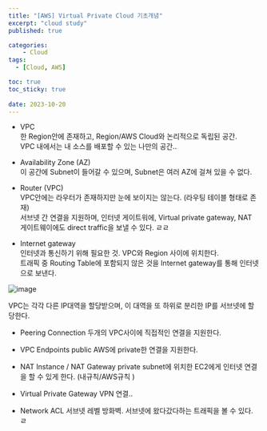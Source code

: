 ```yaml
---
title: "[AWS] Virtual Private Cloud 기초개념"
excerpt: "cloud study"
published: true

categories:
    - Cloud
tags:
  - [Cloud, AWS]

toc: true
toc_sticky: true
 
date: 2023-10-20
---
```


- VPC  
한 Region안에 존재하고, Region/AWS Cloud와 논리적으로 독립된 공간.  
VPC 내에서는 내 소스를 배포할 수 있는 나만의 공간..  

- Availability Zone (AZ)  
이 공간에 Subnet이 들어갈 수 있으며, Subnet은 여러 AZ에 걸쳐 있을 수 없다. 

- Router (VPC)  
VPC안에는 라우터가 존재하지만 눈에 보이지는 않는다. (라우팅 테이블 형태로 존재)  
서브넷 간 연결을 지원하며, 인터넷 게이트워에, Virtual private gateway, NAT 게이트웨이에도 direct traffic을 보낼 수 있다. ㄹㄹ

- Internet gateway  
인터넷과 통신하기 위해 필요한 것. VPC와 Region 사이에 위치한다.  
트래픽 중 Routing Table에 포함되지 않은 것을 Internet gateway를 통해 인터넷으로 보낸다.  

![image](https://github.com/ssoxong/ssoxong.github.io/assets/112956015/e4c58a84-6890-4f23-a725-7672aa8917a1)

VPC는 각각 다른 IP대역을 할당받으며, 이 대역을 또 하위로 분리한 IP를 서브넷에 할당한다.

- Peering Connection
두개의 VPC사이에 직접적인 연결을 지원한다.

- VPC Endpoints
public AWS에 private한 연결을 지원한다.

- NAT Instance / NAT Gateway
private subnet에 위치한 EC2에게 인터넷 연결을 할 수 있게 한다. (내규칙/AWS규칙 )
 
- Virtual Private Gateway
VPN 연결..

- Network ACL
서브넷 레벨 방화벽. 서브넷에 왔다갔다하는 트래픽을 볼 수 있다. ㄹ

